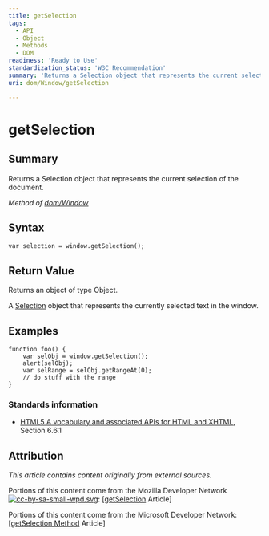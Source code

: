 ```yaml
---
title: getSelection
tags:
  - API
  - Object
  - Methods
  - DOM
readiness: 'Ready to Use'
standardization_status: 'W3C Recommendation'
summary: 'Returns a Selection object that represents the current selection of the document.'
uri: dom/Window/getSelection

---
```

# getSelection

## Summary

Returns a Selection object that represents the current selection of the document.

*Method of [dom/Window](/dom/Window)*

## Syntax

``` {.js}
var selection = window.getSelection();
```

## Return Value

Returns an object of type Object.

A [Selection](/dom/Selection) object that represents the currently selected text in the window.

## Examples

``` {.js}
function foo() {
    var selObj = window.getSelection();
    alert(selObj);
    var selRange = selObj.getRangeAt(0);
    // do stuff with the range
}
```

### Standards information

-   [HTML5 A vocabulary and associated APIs for HTML and XHTML](http://go.microsoft.com/fwlink/p/?linkid=221374), Section 6.6.1

## Attribution

*This article contains content originally from external sources.*

Portions of this content come from the Mozilla Developer Network [![cc-by-sa-small-wpd.svg](/assets/thumb/8/8c/cc-by-sa-small-wpd.svg/120px-cc-by-sa-small-wpd.svg.png)](http://creativecommons.org/licenses/by-sa/3.0/us/): [[getSelection](https://developer.mozilla.org/en-US/docs/Web/API/Window.getSelection) Article]

Portions of this content come from the Microsoft Developer Network: [[getSelection Method](http://msdn.microsoft.com/en-us/library/ie/ff975169(v=vs.85).aspx) Article]

